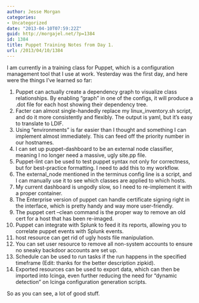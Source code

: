 ```yaml
---
author: Jesse Morgan
categories:
- Uncategorized
date: "2013-04-10T07:59:22Z"
guid: http://morgajel.net/?p=1384
id: 1384
title: Puppet Training Notes from Day 1.
url: /2013/04/10/1384
---
```


I am currently in a training class for Puppet, which is a configuration management tool that I use at work. Yesterday was the first day, and here were the things I’ve learned so far:

1. Puppet can actually create a dependency graph to visualize class relationships. By enabling “graph” in one of the configs, it will produce a .dot file for each host showing their dependency tree.
2. Facter can almost single-handedly replace my linux\_inventory.sh script, and do it more consistently and flexibly. The output is yaml, but it’s easy to translate to LDIF.
3. Using “environments” is far easier than I thought and something I can implement almost immediately. This can feed off the priority number in our hostnames.
4. I can set up puppet-dashboard to be an external node classifier, meaning I no longer need a massive, ugly site.pp file.
5. Puppet-lint can be used to test puppet syntax not only for correctness, but for best-practice formatting. I need to add this to my workflow.
6. The external\_node mentioned in the terminus config line is a script, and I can manually use it to see which classes are applied to which hosts.
7. My current dashboard is ungodly slow, so I need to re-implement it with a proper container.
8. The Enterprise version of puppet can handle certificate signing right in the interface, which is pretty handy and way more user-friendly.
9. The puppet cert –clean command is the proper way to remove an old cert for a host that has been re-imaged.
10. Puppet can integrate with Splunk to feed it its reports, allowing you to correlate puppet events with Splunk events.
11. host resource can get rid of ugly hosts file manipulation.
12. You can set user resource to remove all non-system accounts to ensure no sneaky backdoor accounts are set up.
13. Schedule can be used to run tasks if the run happens in the specified timeframe (Edit: thanks for the better description zipkid).
14. Exported resources can be used to export data, which can then be imported into Icinga, even further reducing the need for “dynamic detection” on Icinga configuration generation scripts.

So as you can see, a lot of good stuff.